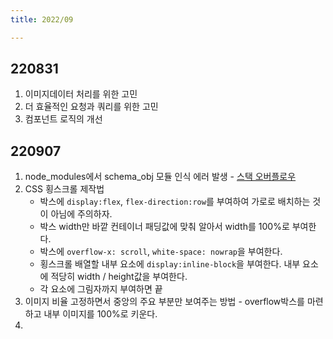 ```yaml
---
title: 2022/09

---
```

## 220831

1. 이미지데이터 처리를 위한 고민
2. 더 효율적인 요청과 쿼리를 위한 고민
3. 컴포넌트 로직의 개선

## 220907

1. node_modules에서 schema_obj 모듈 인식 에러 발생 - [스택 오버플로우](https://stackoverflow.com/questions/9023672/how-do-i-resolve-cannot-find-module-error-using-node-js)
2. CSS 횡스크롤 제작법
   * 박스에 `display:flex`, `flex-direction:row`를 부여하여 가로로 배치하는 것이 아님에 주의하자.
   * 박스 width만 바깥 컨테이너 패딩값에 맞춰 알아서 width를 100%로 부여한다.
   * 박스에 `overflow-x: scroll`, `white-space: nowrap`을 부여한다.
   * 횡스크롤 배열할 내부 요소에 `display:inline-block`을 부여한다. 내부 요소에 적당히 width / height값을 부여한다.
   * 각 요소에 그림자까지 부여하면 끝
3. 이미지 비율 고정하면서 중앙의 주요 부분만 보여주는 방법 - overflow박스를 마련하고 내부 이미지를 100%로 키운다.
4. 